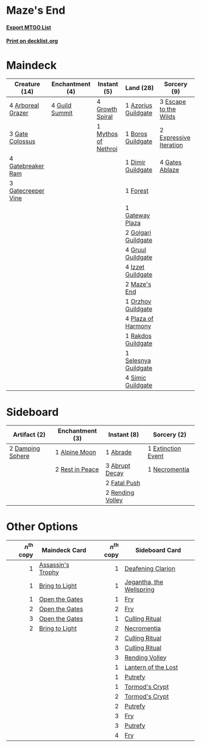 # Maze's End

#### [Export MTGO List](../collection/Maze's%20End/Maze's%20End.txt)
#### [Print on decklist.org](http://decklist.org/?deckmain=4%09Arboreal%20Grazer%0A1%09Azorius%20Guildgate%0A1%09Boros%20Guildgate%0A1%09Dimir%20Guildgate%0A3%09Escape%20to%20the%20Wilds%0A2%09Expressive%20Iteration%0A1%09Forest%0A3%09Gate%20Colossus%0A4%09Gatebreaker%20Ram%0A3%09Gatecreeper%20Vine%0A4%09Gates%20Ablaze%0A1%09Gateway%20Plaza%0A2%09Golgari%20Guildgate%0A4%09Growth%20Spiral%0A4%09Gruul%20Guildgate%0A4%09Guild%20Summit%0A4%09Izzet%20Guildgate%0A2%09Maze's%20End%0A1%09Mythos%20of%20Nethroi%0A1%09Orzhov%20Guildgate%0A4%09Plaza%20of%20Harmony%0A1%09Rakdos%20Guildgate%0A1%09Selesnya%20Guildgate%0A4%09Simic%20Guildgate&deckside=1%09Abrade%0A3%09Abrupt%20Decay%0A1%09Alpine%20Moon%0A2%09Damping%20Sphere%0A1%09Extinction%20Event%0A2%09Fatal%20Push%0A1%09Necromentia%0A2%09Rending%20Volley%0A2%09Rest%20in%20Peace)
# Maindeck

|                                        Creature (14)                                        |                                     Enchantment (4)                                     |                                         Instant (5)                                          |                                           Land (28)                                           |                                           Sorcery (9)                                           |
|---------------------------------------------------------------------------------------------|-----------------------------------------------------------------------------------------|----------------------------------------------------------------------------------------------|-----------------------------------------------------------------------------------------------|-------------------------------------------------------------------------------------------------|
|4 [Arboreal Grazer](http://gatherer.wizards.com/Pages/Card/Details.aspx?multiverseid=461076) |4 [Guild Summit](http://gatherer.wizards.com/Pages/Card/Details.aspx?multiverseid=452791)|4 [Growth Spiral](http://gatherer.wizards.com/Pages/Card/Details.aspx?multiverseid=457322)    |1 [Azorius Guildgate](http://gatherer.wizards.com/Pages/Card/Details.aspx?multiverseid=376256) |3 [Escape to the Wilds](http://gatherer.wizards.com/Pages/Card/Details.aspx?multiverseid=473151) |
|3 [Gate Colossus](http://gatherer.wizards.com/Pages/Card/Details.aspx?multiverseid=457376)   |                                                                                         |1 [Mythos of Nethroi](http://gatherer.wizards.com/Pages/Card/Details.aspx?multiverseid=479617)|1 [Boros Guildgate](http://gatherer.wizards.com/Pages/Card/Details.aspx?multiverseid=376272)   |2 [Expressive Iteration](http://gatherer.wizards.com/Pages/Card/Details.aspx?multiverseid=513678)|
|4 [Gatebreaker Ram](http://gatherer.wizards.com/Pages/Card/Details.aspx?multiverseid=457270) |                                                                                         |                                                                                              |1 [Dimir Guildgate](http://gatherer.wizards.com/Pages/Card/Details.aspx?multiverseid=376306)   |4 [Gates Ablaze](http://gatherer.wizards.com/Pages/Card/Details.aspx?multiverseid=457246)        |
|3 [Gatecreeper Vine](http://gatherer.wizards.com/Pages/Card/Details.aspx?multiverseid=380268)|                                                                                         |                                                                                              |1 [Forest](http://gatherer.wizards.com/Pages/Card/Details.aspx?multiverseid=439860)            |                                                                                                 |
|                                                                                             |                                                                                         |                                                                                              |1 [Gateway Plaza](http://gatherer.wizards.com/Pages/Card/Details.aspx?multiverseid=452997)     |                                                                                                 |
|                                                                                             |                                                                                         |                                                                                              |2 [Golgari Guildgate](http://gatherer.wizards.com/Pages/Card/Details.aspx?multiverseid=376351) |                                                                                                 |
|                                                                                             |                                                                                         |                                                                                              |4 [Gruul Guildgate](http://gatherer.wizards.com/Pages/Card/Details.aspx?multiverseid=376359)   |                                                                                                 |
|                                                                                             |                                                                                         |                                                                                              |4 [Izzet Guildgate](http://gatherer.wizards.com/Pages/Card/Details.aspx?multiverseid=376378)   |                                                                                                 |
|                                                                                             |                                                                                         |                                                                                              |2 [Maze's End](http://gatherer.wizards.com/Pages/Card/Details.aspx?multiverseid=369038)        |                                                                                                 |
|                                                                                             |                                                                                         |                                                                                              |1 [Orzhov Guildgate](http://gatherer.wizards.com/Pages/Card/Details.aspx?multiverseid=376443)  |                                                                                                 |
|                                                                                             |                                                                                         |                                                                                              |4 [Plaza of Harmony](http://gatherer.wizards.com/Pages/Card/Details.aspx?multiverseid=457398)  |                                                                                                 |
|                                                                                             |                                                                                         |                                                                                              |1 [Rakdos Guildgate](http://gatherer.wizards.com/Pages/Card/Details.aspx?multiverseid=376465)  |                                                                                                 |
|                                                                                             |                                                                                         |                                                                                              |1 [Selesnya Guildgate](http://gatherer.wizards.com/Pages/Card/Details.aspx?multiverseid=376490)|                                                                                                 |
|                                                                                             |                                                                                         |                                                                                              |4 [Simic Guildgate](http://gatherer.wizards.com/Pages/Card/Details.aspx?multiverseid=376500)   |                                                                                                 |


# Sideboard

|                                       Artifact (2)                                        |                                     Enchantment (3)                                      |                                        Instant (8)                                        |                                         Sorcery (2)                                         |
|-------------------------------------------------------------------------------------------|------------------------------------------------------------------------------------------|-------------------------------------------------------------------------------------------|---------------------------------------------------------------------------------------------|
|2 [Damping Sphere](http://gatherer.wizards.com/Pages/Card/Details.aspx?multiverseid=443101)|1 [Alpine Moon](http://gatherer.wizards.com/Pages/Card/Details.aspx?multiverseid=447264)  |1 [Abrade](http://gatherer.wizards.com/Pages/Card/Details.aspx?multiverseid=430772)        |1 [Extinction Event](http://gatherer.wizards.com/Pages/Card/Details.aspx?multiverseid=479608)|
|                                                                                           |2 [Rest in Peace](http://gatherer.wizards.com/Pages/Card/Details.aspx?multiverseid=442021)|3 [Abrupt Decay](http://gatherer.wizards.com/Pages/Card/Details.aspx?multiverseid=456061)  |1 [Necromentia](http://gatherer.wizards.com/Pages/Card/Details.aspx?multiverseid=485439)     |
|                                                                                           |                                                                                          |2 [Fatal Push](http://gatherer.wizards.com/Pages/Card/Details.aspx?multiverseid=423724)    |                                                                                             |
|                                                                                           |                                                                                          |2 [Rending Volley](http://gatherer.wizards.com/Pages/Card/Details.aspx?multiverseid=394663)|                                                                                             |


# Other Options

|*n*<sup>th</sup> copy|                                       Maindeck Card                                        |*n*<sup>th</sup> copy|                                          Sideboard Card                                           |
|--------------------:|--------------------------------------------------------------------------------------------|--------------------:|---------------------------------------------------------------------------------------------------|
|                    1|[Assassin's Trophy](http://gatherer.wizards.com/Pages/Card/Details.aspx?multiverseid=452902)|                    1|[Deafening Clarion](http://gatherer.wizards.com/Pages/Card/Details.aspx?multiverseid=452915)       |
|                    1|[Bring to Light](http://gatherer.wizards.com/Pages/Card/Details.aspx?multiverseid=401831)   |                    1|[Jegantha, the Wellspring](http://gatherer.wizards.com/Pages/Card/Details.aspx?multiverseid=479742)|
|                    1|[Open the Gates](http://gatherer.wizards.com/Pages/Card/Details.aspx?multiverseid=457277)   |                    1|[Fry](http://gatherer.wizards.com/Pages/Card/Details.aspx?multiverseid=466894)                     |
|                    2|[Open the Gates](http://gatherer.wizards.com/Pages/Card/Details.aspx?multiverseid=457277)   |                    2|[Fry](http://gatherer.wizards.com/Pages/Card/Details.aspx?multiverseid=466894)                     |
|                    3|[Open the Gates](http://gatherer.wizards.com/Pages/Card/Details.aspx?multiverseid=457277)   |                    1|[Culling Ritual](http://gatherer.wizards.com/Pages/Card/Details.aspx?multiverseid=513664)          |
|                    2|[Bring to Light](http://gatherer.wizards.com/Pages/Card/Details.aspx?multiverseid=401831)   |                    2|[Necromentia](http://gatherer.wizards.com/Pages/Card/Details.aspx?multiverseid=485439)             |
|                     |                                                                                            |                    2|[Culling Ritual](http://gatherer.wizards.com/Pages/Card/Details.aspx?multiverseid=513664)          |
|                     |                                                                                            |                    3|[Culling Ritual](http://gatherer.wizards.com/Pages/Card/Details.aspx?multiverseid=513664)          |
|                     |                                                                                            |                    3|[Rending Volley](http://gatherer.wizards.com/Pages/Card/Details.aspx?multiverseid=394663)          |
|                     |                                                                                            |                    1|[Lantern of the Lost](http://gatherer.wizards.com/Pages/Card/Details.aspx?multiverseid=541135)     |
|                     |                                                                                            |                    1|[Putrefy](http://gatherer.wizards.com/Pages/Card/Details.aspx?multiverseid=405352)                 |
|                     |                                                                                            |                    1|[Tormod's Crypt](http://gatherer.wizards.com/Pages/Card/Details.aspx?multiverseid=389723)          |
|                     |                                                                                            |                    2|[Tormod's Crypt](http://gatherer.wizards.com/Pages/Card/Details.aspx?multiverseid=389723)          |
|                     |                                                                                            |                    2|[Putrefy](http://gatherer.wizards.com/Pages/Card/Details.aspx?multiverseid=405352)                 |
|                     |                                                                                            |                    3|[Fry](http://gatherer.wizards.com/Pages/Card/Details.aspx?multiverseid=466894)                     |
|                     |                                                                                            |                    3|[Putrefy](http://gatherer.wizards.com/Pages/Card/Details.aspx?multiverseid=405352)                 |
|                     |                                                                                            |                    4|[Fry](http://gatherer.wizards.com/Pages/Card/Details.aspx?multiverseid=466894)                     |

